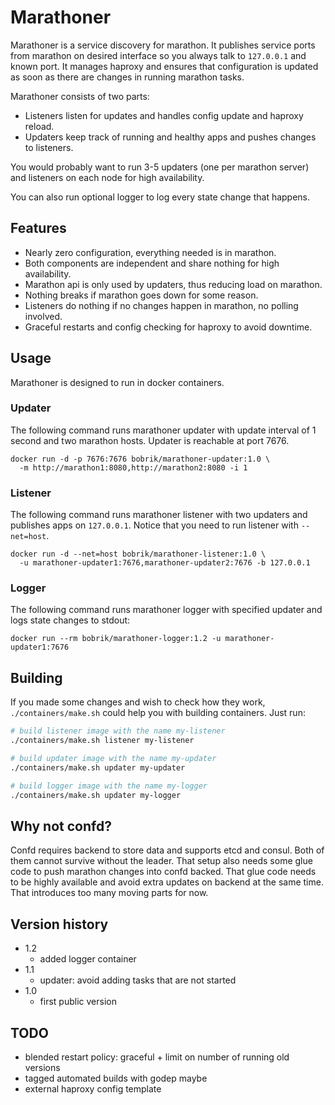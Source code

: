# Marathoner

Marathoner is a service discovery for marathon. It publishes
service ports from marathon on desired interface so you always
talk to `127.0.0.1` and known port. It manages haproxy and
ensures that configuration is updated as soon as there are
changes in running marathon tasks.

Marathoner consists of two parts:

* Listeners listen for updates and handles config update and haproxy reload.
* Updaters keep track of running and healthy apps and pushes changes to listeners.

You would probably want to run 3-5 updaters (one per marathon server)
and listeners on each node for high availability.

You can also run optional logger to log every state change that happens.

## Features

* Nearly zero configuration, everything needed is in marathon.
* Both components are independent and share nothing for high availability.
* Marathon api is only used by updaters, thus reducing load on marathon.
* Nothing breaks if marathon goes down for some reason.
* Listeners do nothing if no changes happen in marathon, no polling involved.
* Graceful restarts and config checking for haproxy to avoid downtime.

## Usage

Marathoner is designed to run in docker containers.

### Updater

The following command runs marathoner updater with
update interval of 1 second and two marathon hosts.
Updater is reachable at port 7676.

```
docker run -d -p 7676:7676 bobrik/marathoner-updater:1.0 \
  -m http://marathon1:8080,http://marathon2:8080 -i 1
```

### Listener

The following command runs marathoner listener with
two updaters and publishes apps on `127.0.0.1`.
Notice that you need to run listener with `--net=host`.

```
docker run -d --net=host bobrik/marathoner-listener:1.0 \
  -u marathoner-updater1:7676,marathoner-updater2:7676 -b 127.0.0.1
```

### Logger

The following command runs marathoner logger with
specified updater and logs state changes to stdout:

```
docker run --rm bobrik/marathoner-logger:1.2 -u marathoner-updater1:7676
```

## Building

If you made some changes and wish to check how they work, `./containers/make.sh`
could help you with building containers. Just run:

```sh
# build listener image with the name my-listener
./containers/make.sh listener my-listener

# build updater image with the name my-updater
./containers/make.sh updater my-updater

# build logger image with the name my-logger
./containers/make.sh updater my-logger
```

## Why not confd?

Confd requires backend to store data and supports etcd and consul.
Both of them cannot survive without the leader. That setup also
needs some glue code to push marathon changes into confd backed.
That glue code needs to be highly available and avoid extra
updates on backend at the same time. That introduces too many
moving parts for now.

## Version history

* 1.2
  * added logger container
* 1.1
  * updater: avoid adding tasks that are not started
* 1.0
  * first public version

## TODO

* blended restart policy: graceful + limit on number of running old versions
* tagged automated builds with godep maybe
* external haproxy config template

